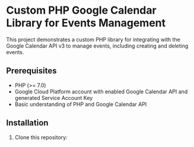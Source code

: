 # Custom PHP Google Calendar Library for Events Management

This project demonstrates a custom PHP library for integrating with the Google Calendar API v3 to manage events, including creating and deleting events.

## Prerequisites

- PHP (>= 7.0)
- Google Cloud Platform account with enabled Google Calendar API and generated Service Account Key
- Basic understanding of PHP and Google Calendar API

## Installation

1. Clone this repository:
